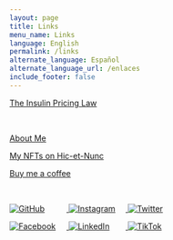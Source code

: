 ```yaml
---
layout: page
title: Links
menu_name: Links
language: English
permalink: /links
alternate_language: Español
alternate_language_url: /enlaces
include_footer: false
---
```


<p>
  <a href="/insulin-pricing-law" class="btn btn-primary text-dark btn-md btn-block">
    The Insulin Pricing Law
  </a>
</p>

<p class="m-t-5">
  &nbsp;
</p>

<p>
  <a href="/" class="btn btn-dark btn-md btn-block">
    About Me
  </a>
</p>

<p>
  <a href="https://objkt.com/profile/tz1MLGjH4EGE4MaYWQKQQ4mCrLZAyb3RvAYJ" class="btn btn-dark btn-md btn-block">
    My NFTs on Hic-et-Nunc
  </a>
</p>


<p>
  <a href="http://buymeacoffee.com/bustavo" class="btn btn-dark btn-md btn-block">
    Buy me a coffee
  </a>
</p>

<p class="m-t-5">
  &nbsp;
</p>

<p class="text-center mb-0">
  <a href="https://github.com/bustavo" target="_blank">
    <img alt="GitHub" src="https://img.shields.io/badge/bustavo-FFFFFF?logo=github&logoColor=black" style="min-width: 100px;" class="mb-1">
  </a>
  <a href="https://instagram.com/bustavo" target="_blank">
    <img alt="Instagram" src="https://img.shields.io/badge/bustavo-E4405F?logo=instagram&logoColor=white" style="min-width: 100px;" class="mb-1">
  </a>
  <a href="https://twitter.com/bustavo" target="_blank">
    <img alt="Twitter" src="https://img.shields.io/badge/bustavo-1DA1F2?logo=twitter&logoColor=white" style="min-width: 100px;" class="mb-1">
  </a>
</p>
<p class="text-center">
  <a href="https://facebook.com/bustavo" target="_blank">
    <img alt="Facebook" src="https://img.shields.io/badge/bustavo-1877F2?logo=facebook&logoColor=white" style="min-width: 100px;" class="mb-1">
  </a>
  <a href="https://linkedin.com/in/bustavo/" target="_blank">
    <img alt="LinkedIn" src="https://img.shields.io/badge/bustavo-0077B5?logo=linkedin&logoColor=white" style="min-width: 100px;" class="mb-1">
  </a>
  <a href="http://tiktok.com/@bustavo.com" target="_blank">
    <img alt="TikTok" src="https://img.shields.io/badge/bustavo-FFFFFF?logo=tiktok&logoColor=black" style="min-width: 100px;" class="mb-1">
  </a>
</p>